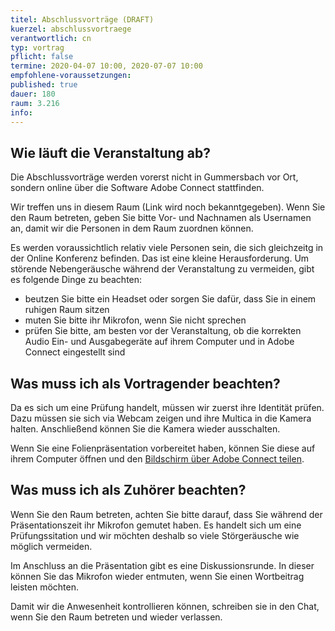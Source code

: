 ```yaml
---
titel: Abschlussvorträge (DRAFT)
kuerzel: abschlussvortraege
verantwortlich: cn
typ: vortrag
pflicht: false
termine: 2020-04-07 10:00, 2020-07-07 10:00
empfohlene-voraussetzungen: 
published: true
dauer: 180
raum: 3.216
info: 
---
```


## Wie läuft die Veranstaltung ab?
Die Abschlussvorträge werden vorerst nicht in Gummersbach vor Ort, sondern online über die Software Adobe Connect stattfinden.

Wir treffen uns in diesem Raum (Link wird noch bekanntgegeben). Wenn Sie den Raum betreten, geben Sie bitte Vor- und Nachnamen als Usernamen an, damit wir die Personen in dem Raum zuordnen können.

Es werden voraussichtlich relativ viele Personen sein, die sich gleichzeitg in der Online Konferenz befinden. Das ist eine kleine Herausforderung.
Um störende Nebengeräusche während der Veranstaltung zu vermeiden, gibt es folgende Dinge zu beachten:
* beutzen Sie bitte ein Headset oder sorgen Sie dafür, dass Sie in einem ruhigen Raum sitzen
* muten Sie bitte ihr Mikrofon, wenn Sie nicht sprechen
* prüfen Sie bitte, am besten vor der Veranstaltung, ob die korrekten Audio Ein- und Ausgabegeräte auf ihrem Computer und in Adobe Connect eingestellt sind

## Was muss ich als Vortragender beachten?
Da es sich um eine Prüfung handelt, müssen wir zuerst ihre Identität prüfen. Dazu müssen sie sich via Webcam zeigen und ihre Multica in die Kamera halten. Anschließend können Sie die Kamera wieder ausschalten.

Wenn Sie eine Folienpräsentation vorbereitet haben, können Sie diese auf ihrem Computer öffnen und den [Bildschirm über Adobe Connect teilen](https://helpx.adobe.com/de/adobe-connect/using/sharing-content-meeting.html#share_your_screen).

## Was muss ich als Zuhörer beachten?
Wenn Sie den Raum betreten, achten Sie bitte darauf, dass Sie während der Präsentationszeit ihr Mikrofon gemutet haben. Es handelt sich um eine Prüfungssitation und wir möchten deshalb so viele Störgeräusche wie möglich vermeiden.

Im Anschluss an die Präsentation gibt es eine Diskussionsrunde. In dieser können Sie das Mikrofon wieder entmuten, wenn Sie einen Wortbeitrag leisten möchten.

Damit wir die Anwesenheit kontrollieren können, schreiben sie in den Chat, wenn Sie den Raum betreten und wieder verlassen.